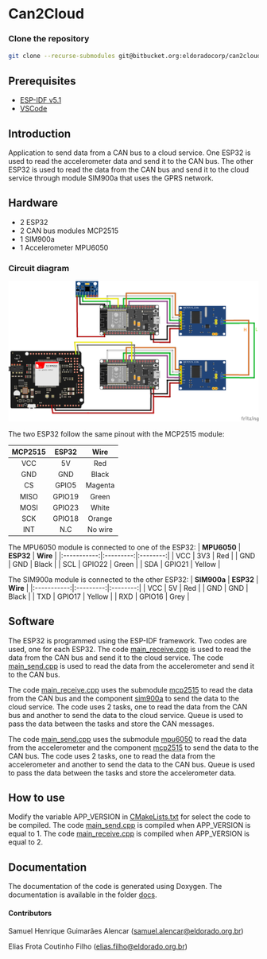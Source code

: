 # Can2Cloud

### Clone the repository
```bash
git clone --recurse-submodules git@bitbucket.org:eldoradocorp/can2cloud.git
```

## Prerequisites
- [ESP-IDF v5.1](https://docs.espressif.com/projects/esp-idf/en/latest/esp32/get-started/index.html#installation-step-by-step)
- [VSCode](https://code.visualstudio.com/)

## Introduction
Application to send data from a CAN bus to a cloud service. One ESP32 is used to read the accelerometer data and send it to the CAN bus. The other ESP32 is used to read the data from the CAN bus and send it to the cloud service through module SIM900a that uses the GPRS network.

## Hardware
- 2 ESP32
- 2 CAN bus modules MCP2515
- 1 SIM900a
- 1 Accelerometer MPU6050

### Circuit diagram
![Circuit diagram](docs/can2cloud_bb.png)

The two ESP32 follow the same pinout with the MCP2515 module:

| **MCP2515** | **ESP32** | **Wire** |
|:-----------:|:---------:|:--------:|
|     VCC     |     5V    |    Red   |
|     GND     |    GND    |   Black  |
|      CS     |   GPIO5   |  Magenta |
|     MISO    |   GPIO19  |   Green  |
|     MOSI    |   GPIO23  |   White  |
|     SCK     |   GPIO18  |  Orange  |
|     INT     |    N.C    |  No wire |


The MPU6050 module is connected to one of the ESP32:
| **MPU6050** | **ESP32** | **Wire** |
|:-----------:|:---------:|:--------:|
|     VCC     |     3V3   |    Red   |
|     GND     |    GND    |   Black  |
|     SCL     |   GPIO22  |   Green  |
|     SDA     |   GPIO21  |   Yellow |

The SIM900a module is connected to the other ESP32:
| **SIM900a** | **ESP32** | **Wire** |
|:-----------:|:---------:|:--------:|
|     VCC     |     5V    |    Red   |
|     GND     |    GND    |   Black  |
|     TXD     |   GPIO17  |   Yellow |
|     RXD     |   GPIO16  |   Grey   |

## Software

The ESP32 is programmed using the ESP-IDF framework. Two codes are used, one for each ESP32. The code [main_receive.cpp](main/main_receive.cpp) is used to read the data from the CAN bus and send it to the cloud service. The code [main_send.cpp](main/main_send.cpp) is used to read the data from the accelerometer and send it to the CAN bus.

The code [main_receive.cpp](main/main_receive.cpp) uses the submodule [mcp2515](components/mcp2515/) to read the data from the CAN bus and the component [sim900a](components/sim900a/) to send the data to the cloud service. The code uses 2 tasks, one to read the data from the CAN bus and another to send the data to the cloud service. Queue is used to pass the data between the tasks and store the CAN messages.


The code [main_send.cpp](main/main_send.cpp) uses the submodule [mpu6050](components/mpu6050/) to read the data from the accelerometer and the component [mcp2515](components/mcp2515/) to send the data to the CAN bus. The code uses 2 tasks, one to read the data from the accelerometer and another to send the data to the CAN bus. Queue is used to pass the data between the tasks and store the accelerometer data.

## How to use
Modify the variable APP_VERSION in [CMakeLists.txt](main/CMakeLists.txt) for select the code to be compiled. The code [main_send.cpp](main/main_send.cpp) is compiled when APP_VERSION is equal to 1. The code [main_receive.cpp](main/main_receive.cpp) is compiled when APP_VERSION is equal to 2.

## Documentation
The documentation of the code is generated using Doxygen. The documentation is available in the folder [docs](docs/).

#### Contributors
Samuel Henrique Guimarães Alencar (samuel.alencar@eldorado.org.br)

Elias Frota Coutinho Filho (elias.filho@eldorado.org.br)